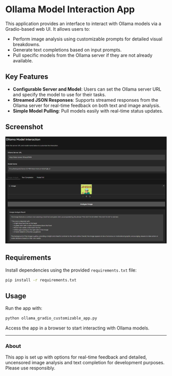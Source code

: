 
# Ollama Model Interaction App

This application provides an interface to interact with Ollama models via a Gradio-based web UI. It allows users to:
- Perform image analysis using customizable prompts for detailed visual breakdowns.
- Generate text completions based on input prompts.
- Pull specific models from the Ollama server if they are not already available.

## Key Features
- **Configurable Server and Model**: Users can set the Ollama server URL and specify the model to use for their tasks.
- **Streamed JSON Responses**: Supports streamed responses from the Ollama server for real-time feedback on both text and image analysis.
- **Simple Model Pulling**: Pull models easily with real-time status updates.

## Screenshot

![App Screenshot](screenshot.png)


## Requirements
Install dependencies using the provided `requirements.txt` file:
```bash
pip install -r requirements.txt
```

## Usage
Run the app with:
```bash
python ollama_gradio_customizable_app.py
```

Access the app in a browser to start interacting with Ollama models.

---

### About
This app is set up with options for real-time feedback and detailed, uncensored image analysis and text completion for development purposes. Please use responsibly.

